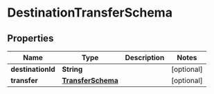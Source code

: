 

# DestinationTransferSchema


## Properties

Name | Type | Description | Notes
------------ | ------------- | ------------- | -------------
**destinationId** | **String** |  |  [optional]
**transfer** | [**TransferSchema**](TransferSchema.md) |  |  [optional]




